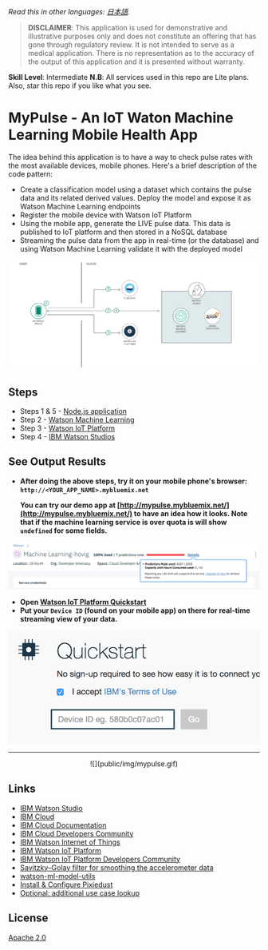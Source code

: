 *Read this in other languages: [日本語](README-ja.md).*

> **DISCLAIMER**: This application is used for demonstrative and illustrative purposes only and does not constitute an offering that has gone through regulatory review. It is not intended to serve as a medical application. There is no representation as to the accuracy of the output of this application and it is presented without warranty.

**__Skill Level__**: Intermediate
**__N.B__**: All services used in this repo are Lite plans. Also, star this repo if you like what you see.

# MyPulse - An IoT Waton Machine Learning Mobile Health App

The idea behind this application is to have a way to check pulse rates with the most available devices, mobile phones. Here's a brief description of the code pattern:

* Create a classification model using a dataset which contains the pulse data and its related derived values. Deploy the model and expose it as Watson Machine Learning endpoints
* Register the mobile device with Watson IoT Platform
* Using the mobile app, generate the LIVE pulse data. This data is published to IoT platform and then stored in a NoSQL database
* Streaming the pulse data from the app in real-time (or the database) and using Watson Machine Learning validate it with the deployed model

![](public/img/arch-diagram-health-model-1.png)

## Steps

* Steps 1 & 5 - [Node.js application](NodejsApplication.md)
* Step 2 - [Watson Machine Learning](WatsonMachineLearning.md)
* Step 3 - [Watson IoT Platform](WatsonIoTPlatform.md)
* Step 4 - [IBM Watson Studios](IBMStudios.md)

## See Output Results

* __After doing the above steps, try it on your mobile phone's browser: `http://<YOUR_APP_NAME>.mybluemix.net`__

  __You can try our demo app at [http://mypulse.mybluemix.net/](http://mypulse.mybluemix.net/) to have an idea how it looks. Note that if the machine learning service is over quota is will show `undefined` for some fields.__

![](public/img/plan.png)

* __Open [Watson IoT Platform Quickstart](https://quickstart.internetofthings.ibmcloud.com/#/)__
* __Put your `Device ID` (found on your mobile app) on there for real-time streaming view of your data.__

![](public/img/qs.png)

<hr>

<center>
![](public/img/mypulse.gif)
</center>

## Links

* [IBM Watson Studio](https://www.ibm.com/us-en/marketplace/data-science-experience)
* [IBM Cloud](https://bluemix.net/)  
* [IBM Cloud Documentation](https://www.ng.bluemix.net/docs/)  
* [IBM Cloud Developers Community](http://developer.ibm.com/bluemix)  
* [IBM Watson Internet of Things](http://www.ibm.com/internet-of-things/)  
* [IBM Watson IoT Platform](http://www.ibm.com/internet-of-things/iot-solutions/watson-iot-platform/)   
* [IBM Watson IoT Platform Developers Community](https://developer.ibm.com/iotplatform/)
* [Savitzky–Golay filter for smoothing the accelerometer data](https://en.wikipedia.org/wiki/Savitzky%E2%80%93Golay_filter)
* [watson-ml-model-utils](https://www.npmjs.com/package/watson-ml-model-utils)
* [Install & Configure Pixiedust](https://github.com/pixiedust/pixiedust/wiki/Setup:-Install-and-Configure-pixiedust)
* [Optional: additional use case lookup](https://developer.ibm.com/in/2017/05/31/watson-iot-platform-based-heart-emotion-analysis-using-lyfas-device-apache-spark/)

## License
[Apache 2.0](LICENSE)
